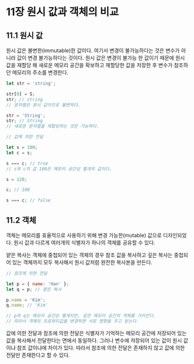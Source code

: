 # 11장 원시 값과 객체의 비교

## 11.1 원시 값

원시 값은 불변한(immutable)한 값이다. 여기서 변경이 불가능하다는 것은 변수가 아니라 값이 변경 불가능하다는 것이다.
원시 값은 변경이 불가능 한 값이기 때문에 원시 값을 재할당 해 새로운 메모리 공간을 확보하고 재할당한 값을 저장한 후 변수가 참조하던 메모리의 주소를 변경한다.

```javascript
let str = 'string';

str[0] = S;
str; // string
// 문자열은 원시 값이므로 불변하다.

str = 'String';
str; // String
// 새로운 문자열을 재할당하는 것은 가능하다.
```

```javascript
// 값에 의한 전달

let s = 100;
let c = s;

s === c; // true
// s와 c의 값 100은 메모리 공간상 별개의 값이다.

s = 120;

c; // 100

s === c; // false
```

## 11.2 객체

객체는 메모리를 효율적으로 사용하기 위해 변경 가능한(mutable) 값으로 디자인되었다. 원시 값과 다르게 여러개의 식별자가 하나의 객체를 공유할 수 있다.

얕은 복사는 객체에 중첩되어 있는 객체의 경우 참조 값을 복사하고 깊은 복사는 중첩되어 있는 객체까지 모두 복사해서 원시 값처럼 완전한 복사본을 만든다.

```javascript
// 참조에 의한 전달

let p = { name: 'Han' };
let q = p; // 얕은 복사

p.name = 'Kim';
q.name; // 'Kim'

// p와 q는 메모리 공간상 별개지만, 같은 메모리 공간의 객체를 가리킨다.
// 따라서 객체의 프로퍼티값을 변경하면 서로 영향을 주고 받는다.
```

값에 의한 전달과 참조에 의한 전달은 식별자가 기억하는 메모리 공간에 저장되어 있는 값을 복사해서 전달한다는 면에서 동일하다. 그러나 변수에 저장되어 있는 값이 원시 값이냐 참조 값이냐에 차이가 있다. 따라서 참조에 의한 전달은 존재하지 않고 값에 의한 전달만 존재한다고 할 수 있다.
